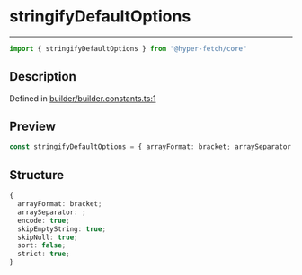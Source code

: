 

# stringifyDefaultOptions

<div class="api-docs__separator">

---

</div><div class="api-docs__import">

```ts
import { stringifyDefaultOptions } from "@hyper-fetch/core"
```

</div><div class="api-docs__section">

## Description

</div><div class="api-docs__description"><span class="api-docs__do-not-parse">



</span></div><p class="api-docs__definition">

Defined in [builder/builder.constants.ts:1](https://github.com/BetterTyped/hyper-fetch/blob/3fe127e9/packages/core/src/builder/builder.constants.ts#L1)

</p><div class="api-docs__section">

## Preview

</div><div class="api-docs__preview var">

```ts
const stringifyDefaultOptions = { arrayFormat: bracket; arraySeparator: ; encode: true; skipEmptyString: true; skipNull: true; sort: false; strict: true }
```

</div><div class="api-docs__section">

## Structure

</div><div class="api-docs__returns">

```ts
{
  arrayFormat: bracket;
  arraySeparator: ;
  encode: true;
  skipEmptyString: true;
  skipNull: true;
  sort: false;
  strict: true;
}
```

</div>